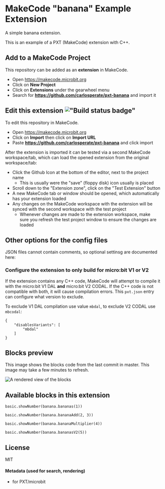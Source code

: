 # MakeCode "banana" Example Extension

A simple banana extension.

This is an example of a PXT (MakeCode) extension with C++.

## Add to a MakeCode Project

This repository can be added as an **extension** in MakeCode.

- Open https://makecode.microbit.org
- Click on **New Project**
- Click on **Extensions** under the gearwheel menu
- Search for **https://github.com/carlosperate/pxt-banana** and import it

## Edit this extension !["Build status badge"](https://github.com/carlosperate/pxt-banana/workflows/MakeCode/badge.svg)

To edit this repository in MakeCode.

- Open https://makecode.microbit.org
- Click on **Import** then click on **Import URL**
- Paste **https://github.com/carlosperate/pxt-banana** and click import

After the extension is imported it can be tested via a second MakeCode
workspace/tab, which can load the opened extension from the original
workspace/tab:

- Click the Github Icon at the bottom of the editor, next to the project name
    - This is usually were the "save" (floppy disk) icon usually is placed
- Scroll down to the "Extension zone", click on the "Test Extension" button
- A new MakeCode tab or window should be opened, which automatically has your
  extension loaded
- Any changes on the MakeCode workspace with the extension will be synced with
  the second workspace with the test project
    - Whenever changes are made to the extension workspace, make sure you
      refresh the test project window to ensure the changes are loaded

## Other options for the config files

JSON files cannot contain comments, so optional settinsg are documented here:

### Configure the extension to only build for micro:bit V1 or V2

If the extension contains any C++ code, MakeCode will attempt to compile it
with the micro:bit V1 DAL **and** micro:bit V2 CODAL.
If the C++ code is not compatible with both, it will cause compilation errors.
This `pxt.json` entry can configure what version to exclude.

To exclude V1 DAL compilation use value `mbdal`, to exclude V2 CODAL use
`mbcodal`:
```
{
    "disablesVariants": [
        "mbdal"
    ]
}
```

## Blocks preview

This image shows the blocks code from the last commit in master.
This image may take a few minutes to refresh.

![A rendered view of the blocks](https://github.com/carlosperate/pxt-banana/raw/master/.github/makecode/blocks.png)

## Available blocks in this extension

```blocks
basic.showNumber(banana.bananas(1))
```

```sig
basic.showNumber(banana.bananaAdd(2, 3))
```

```blocks
basic.showNumber(banana.bananaMultiplier(4))
```

```blocks
basic.showNumber(banana.bananasV2(5))
```

## License

MIT

#### Metadata (used for search, rendering)

* for PXT/microbit

<script src="https://makecode.com/gh-pages-embed.js"></script>
<script>makeCodeRender("{{ site.makecode.home_url }}", "{{ site.github.owner_name }}/{{ site.github.repository_name }}");</script>
